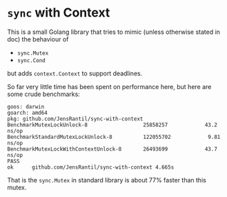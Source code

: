 `sync` with Context
===================
This is a small Golang library that tries to mimic (unless otherwise stated in
doc) the behaviour of

 * `sync.Mutex`
 * `sync.Cond`

but adds `context.Context` to support deadlines.

So far very little time has been spent on performance here, but here are some
crude benchmarks:

```
goos: darwin
goarch: amd64
pkg: github.com/JensRantil/sync-with-context
BenchmarkMutexLockUnlock-8              	25858257	        43.2 ns/op
BenchmarkStandardMutexLockUnlock-8      	122055702	         9.81 ns/op
BenchmarkMutexLockWithContextUnlock-8   	26493699	        43.7 ns/op
PASS
ok  	github.com/JensRantil/sync-with-context	4.665s
```
That is the `sync.Mutex` in standard library is about 77% faster than this mutex.

